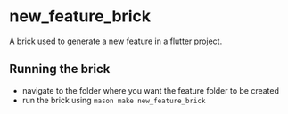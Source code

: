 # new_feature_brick
A brick used to generate a new feature in a flutter project.

## Running the brick
- navigate to the folder where you want the feature folder to be created
- run the brick using `mason make new_feature_brick`